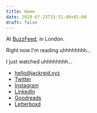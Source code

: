 ```yaml
---
title: Home
date: 2019-07-23T15:51:00+01:00
draft: false
---
```


At [BuzzFeed](/work), in London.

Right now I'm reading <span id="reading-mark">uhhhhhhhh..</span>.

I just watched <span id="watched-mark">uhhhhhhhh..</span>.

<ul>
  <li><a rel="me" href="mailto:hello@jackreid.xyz">hello@jackreid.xyz</a></li>
  <li><a rel="me" href="https://twitter.com/jackreid">Twitter</a></li>
  <li><a rel="me" href="https://instagram.com/jackwreid">Instagram</a></li>
  <li><a rel="me" href="https://linkedin.com/in/jackwreid">LinkedIn</a></li>
  <li><a rel="me" href="https://goodreads.com/user/show/54047855-jack-reid">Goodreads</a></li>
  <li><a rel="me" href="https://letterboxd.com/jackreid">Letterboxd</a></li>
</ul>

